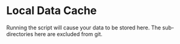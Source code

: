Local Data Cache
===============
Running the script will cause your data to be stored here. 
The sub-directories here are excluded from git.
